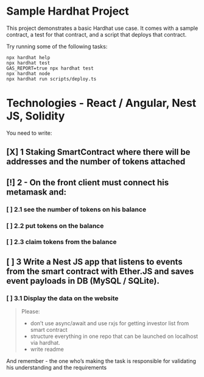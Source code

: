 # Sample Hardhat Project

This project demonstrates a basic Hardhat use case. It comes with a sample contract, a test for that contract, and a
script that deploys that contract.

Try running some of the following tasks:

```shell
npx hardhat help
npx hardhat test
GAS_REPORT=true npx hardhat test
npx hardhat node
npx hardhat run scripts/deploy.ts
```

# Technologies - React / Angular, Nest JS, Solidity

You need to write:

## [X] 1 Staking SmartContract where there will be addresses and the number of tokens attached

## [!] 2 - On the front client must connect his metamask and:

### [ ] 2.1 see the number of tokens on his balance

### [ ] 2.2 put tokens on the balance

### [ ] 2.3 claim tokens from the balance

## [ ] 3 Write a Nest JS app that listens to events from the smart contract with Ether.JS and saves event payloads in DB (MySQL / SQLite).

### [ ] 3.1 Display the data on the website

> Please:
> - don’t use async/await and use rxjs for getting investor list from smart contract
> - structure everything in one repo that can be launched on localhost via hardhat.
> - write readme

And remember - the one who’s making the task is responsible for validating his understanding and the requirements